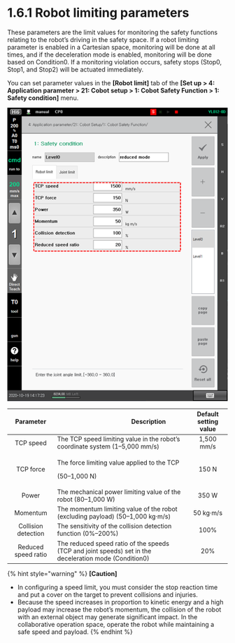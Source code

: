 # 1.6.1 Robot limiting parameters

These parameters are the limit values for monitoring the safety functions relating to the robot’s driving in the safety space. If a robot limiting parameter is enabled in a Cartesian space, monitoring will be done at all times, and if the deceleration mode is enabled, monitoring will be done based on Condition0. If a monitoring violation occurs, safety stops (Stop0, Stop1, and Stop2) will be actuated immediately.

You can set parameter values in the **\[Robot limit]** tab of the **\[Set up > 4: Application parameter > 21: Cobot setup > 1: Cobot Safety Function > 1: Safety condition]** menu.

![](<../../.gitbook/assets/image (24).png>)

|    **Parameter**    | 　　　　　　　　　**Description**                                                                               | **Default setting value** |
| :-----------------: | ------------------------------------------------------------------------------------------------------ | :-----------------------: |
|      TCP speed      | The TCP speed limiting value in the robot’s coordinate system (1–5,000 mm/s)                           |         1,500 mm/s        |
|      TCP force      | <p>The force limiting value applied to the TCP </p><p>(50–1,000 N)</p>                                 |           150 N           |
|        Power        | The mechanical power limiting value of the robot (80–1,000 W)                                          |           350 W           |
|       Momentum      | The momentum limiting value of the robot (excluding payload) (50–1,000 kg·m/s)                         |         50 kg·m/s         |
| Collision detection | The sensitivity of the collision detection function (0%–200%)                                          |            100%           |
| Reduced speed ratio | The reduced speed ratio of the speeds (TCP and joint speeds) set in the deceleration mode (Condition0) |            20%            |

{% hint style="warning" %}
**\[Caution]**&#x20;

* In configuring a speed limit, you must consider the stop reaction time and put a cover on the target to prevent collisions and injuries.
* Because the speed increases in proportion to kinetic energy and a high payload may increase the robot’s momentum, the collision of the robot with an external object may generate significant impact. In the collaborative operation space, operate the robot while maintaining a safe speed and payload.
{% endhint %}
